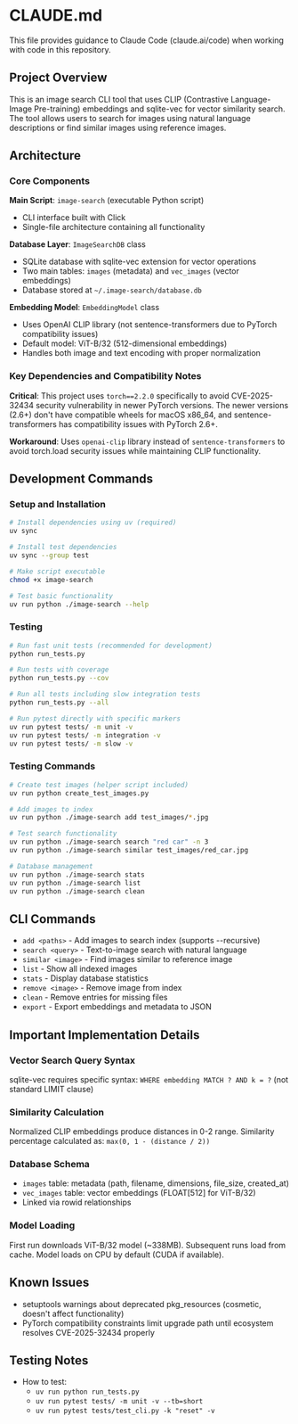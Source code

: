 # CLAUDE.md

This file provides guidance to Claude Code (claude.ai/code) when working with code in this repository.

## Project Overview

This is an image search CLI tool that uses CLIP (Contrastive Language-Image Pre-training) embeddings and sqlite-vec for vector similarity search. The tool allows users to search for images using natural language descriptions or find similar images using reference images.

## Architecture

### Core Components

**Main Script**: `image-search` (executable Python script)
- CLI interface built with Click
- Single-file architecture containing all functionality

**Database Layer**: `ImageSearchDB` class
- SQLite database with sqlite-vec extension for vector operations
- Two main tables: `images` (metadata) and `vec_images` (vector embeddings)
- Database stored at `~/.image-search/database.db`

**Embedding Model**: `EmbeddingModel` class  
- Uses OpenAI CLIP library (not sentence-transformers due to PyTorch compatibility issues)
- Default model: ViT-B/32 (512-dimensional embeddings)
- Handles both image and text encoding with proper normalization

### Key Dependencies and Compatibility Notes

**Critical**: This project uses `torch==2.2.0` specifically to avoid CVE-2025-32434 security vulnerability in newer PyTorch versions. The newer versions (2.6+) don't have compatible wheels for macOS x86_64, and sentence-transformers has compatibility issues with PyTorch 2.6+.

**Workaround**: Uses `openai-clip` library instead of `sentence-transformers` to avoid torch.load security issues while maintaining CLIP functionality.

## Development Commands

### Setup and Installation
```bash
# Install dependencies using uv (required)
uv sync

# Install test dependencies
uv sync --group test

# Make script executable
chmod +x image-search

# Test basic functionality
uv run python ./image-search --help
```

### Testing
```bash
# Run fast unit tests (recommended for development)
python run_tests.py

# Run tests with coverage
python run_tests.py --cov

# Run all tests including slow integration tests
python run_tests.py --all

# Run pytest directly with specific markers
uv run pytest tests/ -m unit -v
uv run pytest tests/ -m integration -v
uv run pytest tests/ -m slow -v
```

### Testing Commands
```bash
# Create test images (helper script included)
uv run python create_test_images.py

# Add images to index
uv run python ./image-search add test_images/*.jpg

# Test search functionality
uv run python ./image-search search "red car" -n 3
uv run python ./image-search similar test_images/red_car.jpg

# Database management
uv run python ./image-search stats
uv run python ./image-search list
uv run python ./image-search clean
```

## CLI Commands

- `add <paths>` - Add images to search index (supports --recursive)
- `search <query>` - Text-to-image search with natural language
- `similar <image>` - Find images similar to reference image  
- `list` - Show all indexed images
- `stats` - Display database statistics
- `remove <image>` - Remove image from index
- `clean` - Remove entries for missing files
- `export` - Export embeddings and metadata to JSON

## Important Implementation Details

### Vector Search Query Syntax
sqlite-vec requires specific syntax: `WHERE embedding MATCH ? AND k = ?` (not standard LIMIT clause)

### Similarity Calculation
Normalized CLIP embeddings produce distances in 0-2 range. Similarity percentage calculated as: `max(0, 1 - (distance / 2))`

### Database Schema
- `images` table: metadata (path, filename, dimensions, file_size, created_at)
- `vec_images` table: vector embeddings (FLOAT[512] for ViT-B/32)
- Linked via rowid relationships

### Model Loading
First run downloads ViT-B/32 model (~338MB). Subsequent runs load from cache. Model loads on CPU by default (CUDA if available).

## Known Issues

- setuptools warnings about deprecated pkg_resources (cosmetic, doesn't affect functionality)
- PyTorch compatibility constraints limit upgrade path until ecosystem resolves CVE-2025-32434 properly

## Testing Notes

- How to test: 
  - `uv run python run_tests.py`
  - `uv run pytest tests/ -m unit -v --tb=short`
  - `uv run pytest tests/test_cli.py -k "reset" -v`